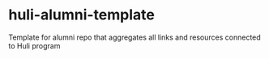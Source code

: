 # huli-alumni-template
Template for alumni repo that aggregates all links and resources connected to Huli program
